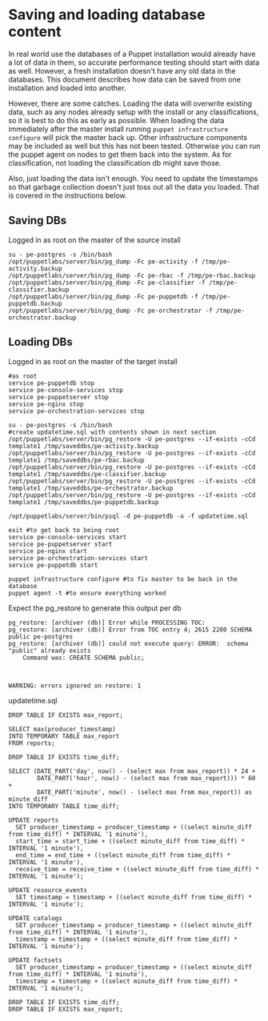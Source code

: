 # Saving and loading database content

In real world use the databases of a Puppet installation would already have a lot of data in them, so accurate performance testing should start with data as well.  However, a fresh installation doesn't have any old data in the databases.  This document describes how data can be saved from one installation and loaded into another.

However, there are some catches. Loading the data will overwrite existing data, such as any nodes already setup with the install or any classifications, so it is best to do this as early as possible.  When loading the data immediately after the master install running `puppet infrastructure configure` will pick the master back up. Other infrastructure components may be included as well but this has not been tested. Otherwise you can run the puppet agent on nodes to get them back into the system.  As for classification, not loading the classification db might save those.

Also, just loading the data isn't enough. You need to update the timestamps so that garbage collection doesn't just toss out all the data you loaded.  That is covered in the instructions below.

## Saving DBs
Logged in as root on the master of the source install
```
su - pe-postgres -s /bin/bash
/opt/puppetlabs/server/bin/pg_dump -Fc pe-activity -f /tmp/pe-activity.backup
/opt/puppetlabs/server/bin/pg_dump -Fc pe-rbac -f /tmp/pe-rbac.backup
/opt/puppetlabs/server/bin/pg_dump -Fc pe-classifier -f /tmp/pe-classifier.backup
/opt/puppetlabs/server/bin/pg_dump -Fc pe-puppetdb -f /tmp/pe-puppetdb.backup
/opt/puppetlabs/server/bin/pg_dump -Fc pe-orchestrator -f /tmp/pe-orchestrator.backup
```


## Loading DBs
Logged in as root on the master of the target install
```
#as root
service pe-puppetdb stop
service pe-console-services stop
service pe-puppetserver stop
service pe-nginx stop
service pe-orchestration-services stop

su - pe-postgres -s /bin/bash
#create updatetime.sql with contents shown in next section
/opt/puppetlabs/server/bin/pg_restore -U pe-postgres --if-exists -cCd template1 /tmp/saveddbs/pe-activity.backup
/opt/puppetlabs/server/bin/pg_restore -U pe-postgres --if-exists -cCd template1 /tmp/saveddbs/pe-rbac.backup
/opt/puppetlabs/server/bin/pg_restore -U pe-postgres --if-exists -cCd template1 /tmp/saveddbs/pe-classifier.backup
/opt/puppetlabs/server/bin/pg_restore -U pe-postgres --if-exists -cCd template1 /tmp/saveddbs/pe-orchestrator.backup
/opt/puppetlabs/server/bin/pg_restore -U pe-postgres --if-exists -cCd template1 /tmp/saveddbs/pe-puppetdb.backup

/opt/puppetlabs/server/bin/psql -d pe-puppetdb -a -f updatetime.sql

exit #to get back to being root
service pe-console-services start
service pe-puppetserver start
service pe-nginx start
service pe-orchestration-services start
service pe-puppetdb start

puppet infrastructure configure #to fix master to be back in the database
puppet agent -t #to ensure everything worked
```

Expect the pg_restore to generate this output per db
```
pg_restore: [archiver (db)] Error while PROCESSING TOC:
pg_restore: [archiver (db)] Error from TOC entry 4; 2615 2200 SCHEMA public pe-postgres
pg_restore: [archiver (db)] could not execute query: ERROR:  schema "public" already exists
    Command was: CREATE SCHEMA public;



WARNING: errors ignored on restore: 1
```

updatetime.sql
```
DROP TABLE IF EXISTS max_report;

SELECT max(producer_timestamp)
INTO TEMPORARY TABLE max_report
FROM reports;

DROP TABLE IF EXISTS time_diff;

SELECT (DATE_PART('day', now() - (select max from max_report)) * 24 +
        DATE_PART('hour', now() - (select max from max_report))) * 60 +
        DATE_PART('minute', now() - (select max from max_report)) as minute_diff
INTO TEMPORARY TABLE time_diff;

UPDATE reports
  SET producer_timestamp = producer_timestamp + ((select minute_diff from time_diff) * INTERVAL '1 minute'),
  start_time = start_time + ((select minute_diff from time_diff) * INTERVAL '1 minute'),
  end_time = end_time + ((select minute_diff from time_diff) * INTERVAL '1 minute'),
  receive_time = receive_time + ((select minute_diff from time_diff) * INTERVAL '1 minute');

UPDATE resource_events
  SET timestamp = timestamp + ((select minute_diff from time_diff) * INTERVAL '1 minute');

UPDATE catalogs
  SET producer_timestamp = producer_timestamp + ((select minute_diff from time_diff) * INTERVAL '1 minute'),
  timestamp = timestamp + ((select minute_diff from time_diff) * INTERVAL '1 minute');

UPDATE factsets
  SET producer_timestamp = producer_timestamp + ((select minute_diff from time_diff) * INTERVAL '1 minute'),
  timestamp = timestamp + ((select minute_diff from time_diff) * INTERVAL '1 minute');

DROP TABLE IF EXISTS time_diff;
DROP TABLE IF EXISTS max_report;
```
